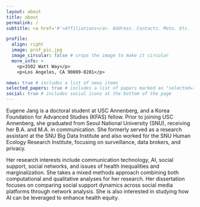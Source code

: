 ```yaml
---
layout: about
title: about
permalink: /
subtitle: <a href='#'>Affiliations</a>. Address. Contacts. Moto. Etc.

profile:
  align: right
  image: prof_pic.jpg
  image_circular: false # crops the image to make it circular
  more_info: >
    <p>3502 Watt Way</p>
    <p>Los Angeles, CA 90089-0281</p>

news: true # includes a list of news items
selected_papers: true # includes a list of papers marked as "selected={true}"
social: true # includes social icons at the bottom of the page
---
```


Eugene Jang is a doctoral student at USC Annenberg, and a Korea Foundation for Advanced Studies (KFAS) fellow. Prior to joining USC Annenberg, she graduated from Seoul National University (SNU), receiving her B.A. and M.A. in communication. She formerly served as a research assistant at the SNU Big Data Institute and also worked for the SNU Human Ecology Research Institute, focusing on surveillance, data brokers, and privacy.

Her research interests include communication technology, AI, social support, social networks, and issues of health inequalities and marginalization. She takes a mixed methods approach combining both computational and qualitative analyses for her research. Her dissertation focuses on comparing social support dynamics across social media platforms through network analysis. She is also interested in studying how AI can be leveraged to enhance health equity.
